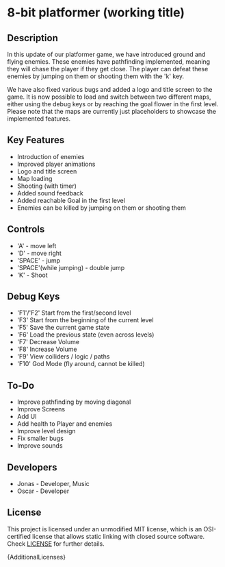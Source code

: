 # 8-bit platformer (working title)

## Description

In this update of our platformer game, we have introduced ground and flying enemies. These enemies have pathfinding implemented, meaning they will chase the player if they get close. The player can defeat these enemies by jumping on them or shooting them with the 'k' key.

We have also fixed various bugs and added a logo and title screen to the game. It is now possible to load and switch between two different maps, either using the debug keys or by reaching the goal flower in the first level. Please note that the maps are currently just placeholders to showcase the implemented features.

## Key Features

 - Introduction of enemies
 - Improved player animations 
 - Logo and title screen
 - Map loading
 - Shooting (with timer)
 - Added sound feedback
 - Added reachable Goal in the first level
 - Enemies can be killed by jumping on them or shooting them
 
## Controls

 - 'A' - move left
 - 'D' - move right
 - 'SPACE' - jump
 - 'SPACE'(while jumping) - double jump
 - 'K' - Shoot  
    
## Debug Keys
- 'F1'/'F2' Start from the first/second level
- 'F3' Start from the beginning of the current level
- 'F5' Save the current game state
- 'F6' Load the previous state (even across levels)
- 'F7' Decrease Volume
- 'F8' Increase Volume
- 'F9' View colliders / logic / paths
- 'F10' God Mode (fly around, cannot be killed)

## To-Do
- Improve pathfinding by moving diagonal
- Improve Screens
- Add UI
- Add health to Player and enemies
- Improve level design
- Fix smaller bugs
- Improve sounds

## Developers

 - Jonas - Developer, Music
 - Oscar - Developer
 

## License

This project is licensed under an unmodified MIT license, which is an OSI-certified license that allows static linking with closed source software. Check [LICENSE](LICENSE) for further details.

{AdditionalLicenses}
